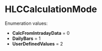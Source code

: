 # HLCCalculationMode

Enumeration values:

- **CalcFromIntradayData** = 0
- **DailyBars** = 1
- **UserDefinedValues** = 2
